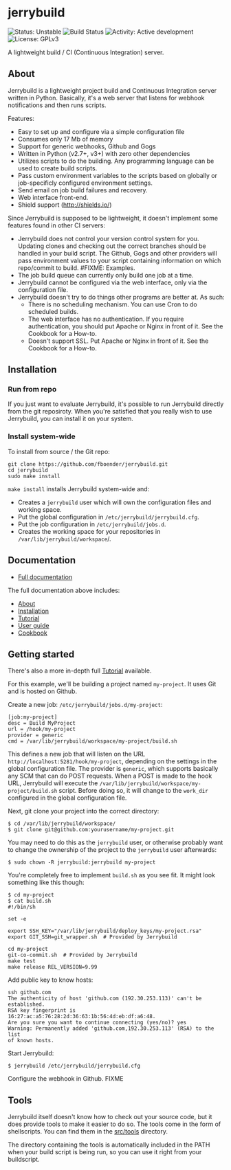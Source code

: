 jerrybuild
==========

![Status: Unstable](https://img.shields.io/badge/status-unstable-red.svg)
![Build Status](http://build.electricmonk.nl/job/jerrybuild/shield)
![Activity: Active development](https://img.shields.io/badge/activity-active%20development-green.svg)
![License: GPLv3](https://img.shields.io/badge/license-GPLv3-blue.svg)


A lightweight build / CI (Continuous Integration) server.

## About

Jerrybuild is a lightweight project build and Continuous Integration server
written in Python. Basically, it's a web server that listens for webhook
notifications and then runs scripts.

Features:

* Easy to set up and configure via a simple configuration file
* Consumes only 17 Mb of memory
* Support for generic webhooks, Github and Gogs
* Written in Python (v2.7+, v3+) with zero other dependencies
* Utilizes scripts to do the building. Any programming language can be used to
  create build scripts.
* Pass custom environment variables to the scripts based on globally
  or job-specificly configured environment settings.
* Send email on job build failures and recovery.
* Web interface front-end.
* Shield support (http://shields.io/)

Since Jerrybuild is supposed to be lightweight, it doesn't implement some
features found in other CI servers:

* Jerrybuild does not control your version control system for you. Updating
  clones and checking out the correct branches should be handled in your build
  script. The Github, Gogs and other providers will pass environment values to
  your script containing information on which repo/commit to build. #FIXME:
  Examples.
* The job build queue can currently only build one job at a time. 
* Jerrybuild cannot be configured via the web interface, only via the
  configuration file.
* Jerrybuild doesn't try to do things other programs are better at. As such:
  - There is no scheduling mechanism. You can use Cron to do scheduled builds.
  - The web interface has no authentication. If you require authentication,
    you should put Apache or Nginx in front of it. See the Cookbook for a
    How-to.
  - Doesn't support SSL. Put Apache or Nginx in front of it. See the Cookbook
    for a How-to.


## Installation

### Run from repo

If you just want to evaluate Jerrybuild, it's possible to run Jerrybuild
directly from the git reposiroty. When you're satisfied that you really wish
to use Jerrybuild, you can install it on your system.

### Install system-wide

To install from source / the Git repo:

    git clone https://github.com/fboender/jerrybuild.git
    cd jerrybuild
    sudo make install

`make install` installs Jerrybuild system-wide and:

* Creates a `jerrybuild` user which will own the configuration files and
  working space.
* Put the global configuration in `/etc/jerrybuild/jerrybuild.cfg`.
* Put the job configuration in `/etc/jerrybuild/jobs.d`.
* Creates the working space for your repositories in
  `/var/lib/jerrybuild/workspace`/.

## Documentation

* [Full documentation](docs/index.md)

The full documentation above includes:

* [About](docs/about.md)
* [Installation](docs/installation.md)
* [Tutorial](docs/tutorial.md)
* [User guide](docs/user_guide.md)
* [Cookbook](docs/cookbook.md)

## Getting started

There's also a more in-depth full [Tutorial]() available.

For this example, we'll be building a project named `my-project`. It uses Git
and is hosted on Github.

Create a new job: `/etc/jerrybuild/jobs.d/my-project`:

    [job:my-project]
    desc = Build MyProject
    url = /hook/my-project
    provider = generic
    cmd = /var/lib/jerrybuild/workspace/my-project/build.sh

This defines a new job that will listen on the URL
`http://localhost:5281/hook/my-project`, depending on the settings in the
global configuration file. The provider is `generic`, which supports basically
any SCM that can do POST requests. When a POST is made to the hook URL,
Jerrybuild will execute the
`/var/lib/jerrybuild/workspace/my-project/build.sh` script. Before doing so,
it will change to the `work_dir` configured in the global configuration file.

Next, git clone your project into the correct directory:

    $ cd /var/lib/jerrybuild/workspace/
    $ git clone git@github.com:yourusername/my-project.git

You may need to do this as the `jerrybuild` user, or otherwise probably want
to change the ownership of the project to the `jerrybuild` user afterwards:

    $ sudo chown -R jerrybuild:jerrybuild my-project

You're completely free to implement `build.sh` as you see fit. It might look
something like this though:

    $ cd my-project
    $ cat build.sh
    #!/bin/sh

    set -e

    export SSH_KEY="/var/lib/jerrybuild/deploy_keys/my-project.rsa"
    export GIT_SSH=git_wrapper.sh  # Provided by Jerrybuild

    cd my-project
    git-co-commit.sh  # Provided by Jerrybuild
    make test
    make release REL_VERSION=9.99

Add public key to know hosts:

    ssh github.com
    The authenticity of host 'github.com (192.30.253.113)' can't be established.
    RSA key fingerprint is 16:27:ac:a5:76:28:2d:36:63:1b:56:4d:eb:df:a6:48.
    Are you sure you want to continue connecting (yes/no)? yes
    Warning: Permanently added 'github.com,192.30.253.113' (RSA) to the list
    of known hosts.

Start Jerrybuild:

    $ jerrybuild /etc/jerrybuild/jerrybuild.cfg

Configure the webhook in Github. FIXME

## Tools

Jerrybuild itself doesn't know how to check out your source code, but it does
provide tools to make it easier to do so. The tools come in the form of
shellscripts. You can find them in the [src/tools](src/tools) directory.

The directory containing the tools is automatically included in the PATH when
your build script is being run, so you can use it right from your buildscript.
